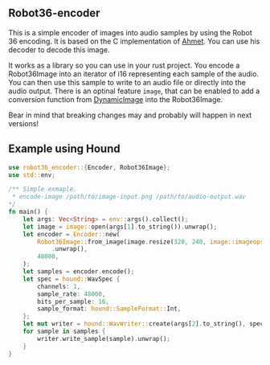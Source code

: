 ## Robot36-encoder

This is a simple encoder of images into audio samples by using the Robot 36 encoding. It is based on the C implementation of [Ahmet](https://github.com/xdsopl/robot36). You can use his decoder to decode this image.

It works as a library so you can use in your rust project. You encode a Robot36Image into an iterator of i16 representing each sample of the audio. You can then use this sample to write to an audio file or directly into the audio output. There is an optinal feature `image`, that can be enabled to add a conversion function from [DynamicImage](https://docs.rs/image/latest/image/enum.DynamicImage.html) into the Robot36Image.

Bear in mind that breaking changes may and probably will happen in next versions!

## Example using Hound

```rust
use robot36_encoder::{Encoder, Robot36Image};
use std::env;

/** Simple exmaple.
 * encode-image /path/to/image-input.png /path/to/audio-output.wav
*/
fn main() {
    let args: Vec<String> = env::args().collect();
    let image = image::open(args[1].to_string()).unwrap();
    let encoder = Encoder::new(
        Robot36Image::from_image(image.resize(320, 240, image::imageops::FilterType::Lanczos3))
            .unwrap(),
        48000,
    );
    let samples = encoder.encode();
    let spec = hound::WavSpec {
        channels: 1,
        sample_rate: 48000,
        bits_per_sample: 16,
        sample_format: hound::SampleFormat::Int,
    };
    let mut writer = hound::WavWriter::create(args[2].to_string(), spec).unwrap();
    for sample in samples {
        writer.write_sample(sample).unwrap();
    }
}
```
